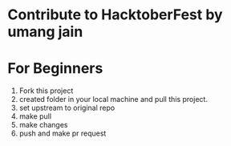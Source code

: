 # Contribute to HacktoberFest by umang jain

# For Beginners
 1. Fork this project
 2. created folder in your local machine and pull this project.
 3. set upstream to original repo
 4. make pull
 5. make changes 
 6. push and make pr request 
